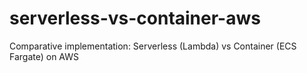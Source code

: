 # serverless-vs-container-aws
Comparative implementation: Serverless (Lambda) vs Container (ECS Fargate) on AWS
